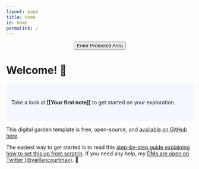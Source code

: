 ```yaml
---
layout: page
title: Home
id: home
permalink: /
---
```



<SCRIPT>
function passWord() {
var testV = 1;
var pass1 = prompt('Denne siden krever et passord',' ');
while (testV < 3) {
if (!pass1)
history.go(-1);
if (pass1.toLowerCase() == "grodaas22") {
window.open('index');
break;
}
testV+=1;
var pass1 =
prompt('Feil passord','Password');
}
if (pass1.toLowerCase()!="password" & testV ==3)
history.go(-1);
return " ";
}
</SCRIPT>

<CENTER>
<FORM>
<input type="button" value="Enter Protected Area" onClick="passWord()">
</FORM>
</CENTER>

# Welcome! 🌱

<p style="padding: 3em 1em; background: #f5f7ff; border-radius: 4px;">
  Take a look at <span style="font-weight: bold">[[Your first note]]</span> to get started on your exploration.
</p>

This digital garden template is free, open-source, and [available on GitHub here](https://github.com/maximevaillancourt/digital-garden-jekyll-template).

The easiest way to get started is to read this [step-by-step guide explaining how to set this up from scratch](https://maximevaillancourt.com/blog/setting-up-your-own-digital-garden-with-jekyll). If you need any help, my [DMs are open on Twitter (@vaillancourtmax)](https://twitter.com/vaillancourtmax). 👋

<style>
  .wrapper {
    max-width: 46em;
  }
</style>
